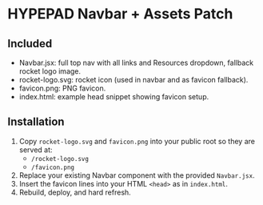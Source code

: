# HYPEPAD Navbar + Assets Patch

## Included
- Navbar.jsx: full top nav with all links and Resources dropdown, fallback rocket logo image.
- rocket-logo.svg: rocket icon (used in navbar and as favicon fallback).
- favicon.png: PNG favicon.
- index.html: example head snippet showing favicon setup.

## Installation
1. Copy `rocket-logo.svg` and `favicon.png` into your public root so they are served at:
   - `/rocket-logo.svg`
   - `/favicon.png`
2. Replace your existing Navbar component with the provided `Navbar.jsx`.
3. Insert the favicon lines into your HTML `<head>` as in `index.html`.
4. Rebuild, deploy, and hard refresh.

